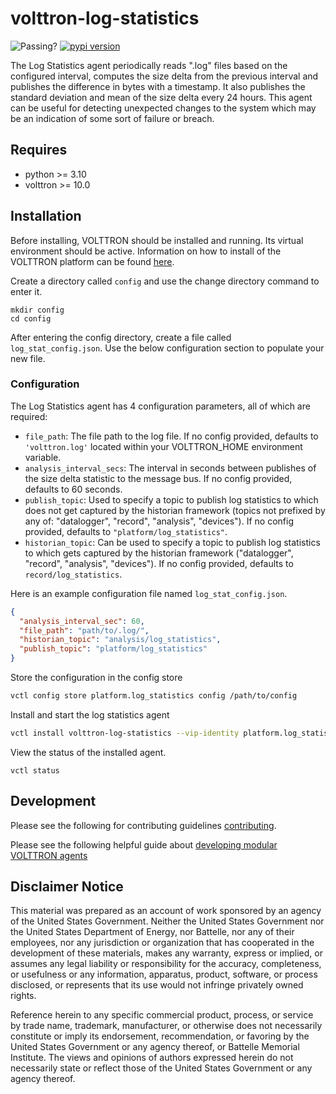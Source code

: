 # volttron-log-statistics

![Passing?](https://github.com/eclipse-volttron/volttron-log-statistics/actions/workflows/run-tests.yml/badge.svg)
[![pypi version](https://img.shields.io/pypi/v/volttron-log-statistics.svg)](https://pypi.org/project/volttron-log-statistics/)

The Log Statistics agent periodically reads ".log" files based on the configured interval, computes the size delta from the previous interval and publishes the difference in bytes with a timestamp.  It also publishes the standard deviation and mean of the size delta every 24 hours.  This agent can be useful for detecting unexpected changes to the system which may be an indication of some sort of failure or breach.

## Requires

* python >= 3.10
* volttron >= 10.0

## Installation

Before installing, VOLTTRON should be installed and running.  Its virtual environment should be active.
Information on how to install of the VOLTTRON platform can be found
[here](https://github.com/eclipse-volttron/volttron-core).

Create a directory called `config` and use the change directory command to enter it.

```shell
mkdir config
cd config
```

After entering the config directory, create a file called `log_stat_config.json`. Use the below configuration section to populate your new file.

### Configuration

The Log Statistics agent has 4 configuration parameters, all of which are required:

- `file_path`:  The file path to the log file. If no config provided, defaults to `'volttron.log'` located within your VOLTTRON_HOME environment variable.
- `analysis_interval_secs`: The interval in seconds between publishes of the size delta statistic to the message bus. If no config provided, defaults to 60 seconds.
- `publish_topic`: Used to specify a topic to publish log statistics to which does not get captured by the
  historian framework (topics not prefixed by any of: "datalogger", "record", "analysis", "devices"). If no config provided, defaults to `"platform/log_statistics"`.
- `historian_topic`:  Can be used to specify a topic to publish log statistics to which gets captured by the
  historian framework ("datalogger", "record", "analysis", "devices"). If no config provided, defaults to `record/log_statistics`.

Here is an example configuration file named `log_stat_config.json`.
```json
{
  "analysis_interval_sec": 60,
  "file_path": "path/to/.log/",
  "historian_topic": "analysis/log_statistics",
  "publish_topic": "platform/log_statistics"
}
```
Store the configuration in the config store
```bash
vctl config store platform.log_statistics config /path/to/config
```

Install and start the log statistics agent

```bash
vctl install volttron-log-statistics --vip-identity platform.log_statistics --start
```

View the status of the installed agent.

```shell
vctl status
```

## Development

Please see the following for contributing guidelines [contributing](https://github.com/eclipse-volttron/volttron-core/blob/develop/CONTRIBUTING.md).

Please see the following helpful guide about [developing modular VOLTTRON agents](https://github.com/eclipse-volttron/volttron-core/blob/develop/DEVELOPING_ON_MODULAR.md)

## Disclaimer Notice

This material was prepared as an account of work sponsored by an agency of the
United States Government.  Neither the United States Government nor the United
States Department of Energy, nor Battelle, nor any of their employees, nor any
jurisdiction or organization that has cooperated in the development of these
materials, makes any warranty, express or implied, or assumes any legal
liability or responsibility for the accuracy, completeness, or usefulness or any
information, apparatus, product, software, or process disclosed, or represents
that its use would not infringe privately owned rights.

Reference herein to any specific commercial product, process, or service by
trade name, trademark, manufacturer, or otherwise does not necessarily
constitute or imply its endorsement, recommendation, or favoring by the United
States Government or any agency thereof, or Battelle Memorial Institute. The
views and opinions of authors expressed herein do not necessarily state or
reflect those of the United States Government or any agency thereof.
